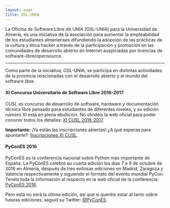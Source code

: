 ```yaml
---
layout: page
title: OSL-UNIA
---
```


<p class="center">La Oficina de Software Libre de UNIA (OSL-UNIA) para la Universidad de Almería, es una iniciativa de la asociación para aumentar la empleabilidad de los estudiantes almerienses difundiendo la adopción de las prácticas de la cultura y ética hacker a través de la participación y promoción en las comunidades de desarrollo abierto en Internet auspiciadas por licencias de software-libre/opensource.</p>

---

Como parte de la iniciativa, OSL-UNIA, se participa en distintas actividades de la provincia relacionadas con el desarrollo abierto y el mundo del software libre.



#### XI Concurso Universitario de Software Libre 2016-2017

CUSL es concurso de desarrollo de software, hardware y documentación técnica libre pensado para estudiantes de diferentes niveles, y su edición número XI está en plena ebullición. No olvidéis la web oficial para poder conocer todos los detalles: [XI CUSL 2016-2017](https://www.concursosoftwarelibre.org/1617/).

<strong>Importante:</strong> ¡Ya están las inscripciones abiertas! ¿A qué esperas para apuntarte?: [Inscripciones XI CUSL](https://www.concursosoftwarelibre.org/1617/inscripcion).


#### PyConES 2016

PyConES es la conferencia nacional sobre Python más importante de España. La PyConES celebró su cuarta edición los días 7 a 9 de octubre de 2016 en Almería, después de tres exitosas ediciones en Madrid, Zaragoza y Valencia respectivamente y siguiendo el formato del evento mundial PyCon. Tenéis toda la información al respecto en la web oficial de la conferencia: [PyConES 2016](http://2016.es.pycon.org/es/).

Pero está no será la última edición, así que si queréis estar al tanto sobre futuras ediciones, seguid su Twitter: [@PyConES](https://twitter.com/pycones).
